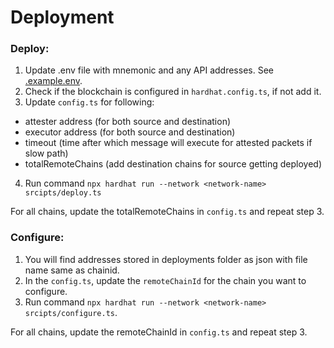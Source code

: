 # Deployment

### Deploy:

1. Update .env file with mnemonic and any API addresses. See [.example.env](../.env.example).
2. Check if the blockchain is configured in `hardhat.config.ts`, if not add it.
3. Update `config.ts` for following:
  - attester address (for both source and destination)
  - executor address (for both source and destination)
  - timeout (time after which message will execute for attested packets if slow path)
  - totalRemoteChains (add destination chains for source getting deployed)
4. Run command `npx hardhat run --network <network-name> srcipts/deploy.ts`

For all chains, update the totalRemoteChains in `config.ts` and repeat step 3.

### Configure:

1. You will find addresses stored in deployments folder as json with file name same as chainid.
2. In the `config.ts`, update the `remoteChainId` for the chain you want to configure.
3. Run command `npx hardhat run --network <network-name> srcipts/configure.ts`.

For all chains, update the remoteChainId in `config.ts` and repeat step 3.
